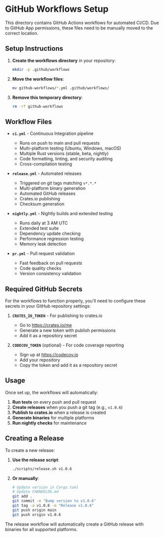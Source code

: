 # GitHub Workflows Setup

This directory contains GitHub Actions workflows for automated CI/CD. Due to GitHub App permissions, these files need to be manually moved to the correct location.

## Setup Instructions

1. **Create the workflows directory** in your repository:
   ```bash
   mkdir -p .github/workflows
   ```

2. **Move the workflow files**:
   ```bash
   mv github-workflows/*.yml .github/workflows/
   ```

3. **Remove this temporary directory**:
   ```bash
   rm -rf github-workflows
   ```

## Workflow Files

- **`ci.yml`** - Continuous Integration pipeline
  - Runs on push to main and pull requests
  - Multi-platform testing (Ubuntu, Windows, macOS)
  - Multiple Rust versions (stable, beta, nightly)
  - Code formatting, linting, and security auditing
  - Cross-compilation testing

- **`release.yml`** - Automated releases
  - Triggered on git tags matching `v*.*.*`
  - Multi-platform binary generation
  - Automated GitHub releases
  - Crates.io publishing
  - Checksum generation

- **`nightly.yml`** - Nightly builds and extended testing
  - Runs daily at 3 AM UTC
  - Extended test suite
  - Dependency update checking
  - Performance regression testing
  - Memory leak detection

- **`pr.yml`** - Pull request validation
  - Fast feedback on pull requests
  - Code quality checks
  - Version consistency validation

## Required GitHub Secrets

For the workflows to function properly, you'll need to configure these secrets in your GitHub repository settings:

1. **`CRATES_IO_TOKEN`** - For publishing to crates.io
   - Go to https://crates.io/me
   - Generate a new token with publish permissions
   - Add it as a repository secret

2. **`CODECOV_TOKEN`** (optional) - For code coverage reporting
   - Sign up at https://codecov.io
   - Add your repository
   - Copy the token and add it as a repository secret

## Usage

Once set up, the workflows will automatically:

1. **Run tests** on every push and pull request
2. **Create releases** when you push a git tag (e.g., `v1.0.6`)
3. **Publish to crates.io** when a release is created
4. **Generate binaries** for multiple platforms
5. **Run nightly checks** for maintenance

## Creating a Release

To create a new release:

1. **Use the release script**:
   ```bash
   ./scripts/release.sh v1.0.6
   ```

2. **Or manually**:
   ```bash
   # Update version in Cargo.toml
   # Update CHANGELOG.md
   git add .
   git commit -m "Bump version to v1.0.6"
   git tag -a v1.0.6 -m "Release v1.0.6"
   git push origin main
   git push origin v1.0.6
   ```

The release workflow will automatically create a GitHub release with binaries for all supported platforms.